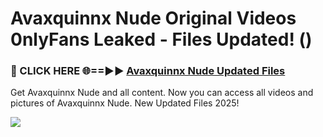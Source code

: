 # Avaxquinnx Nude Original Videos 0nlyFans Leaked - Files Updated! ()

<h3>🔴 CLICK HERE 🌐==►► <a href="https://tinyurl.com/2p9ay9w9" rel="nofollow">Avaxquinnx Nude Updated Files</a></h3>

Get Avaxquinnx Nude and all content. Now you can access all videos and pictures of Avaxquinnx Nude. New Updated Files 2025!

[![](https://i.imgur.com/KQgVmj3.gif)](https://tinyurl.com/2p9ay9w9)
